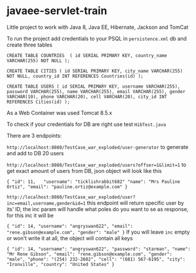 # javaee-servlet-train
Little project to work with Java 8, Java EE, Hibernate, Jackson and TomCat

To run the project add credentials to your PSQL in `persistence.xml` db and create three tables

`
CREATE TABLE COUNTRIES  (
id SERIAL PRIMARY KEY,
country_name VARCHAR(255) NOT NULL
);
`

`CREATE TABLE CITIES (
id SERIAL PRIMARY KEY,
city_name VARCHAR(255) NOT NULL,
country_id INT REFERENCES Countries(id)
);`

`
CREATE TABLE USERS (
    id SERIAL PRIMARY KEY,
    username VARCHAR(255),
    password VARCHAR(255),
    name VARCHAR(255),
    email VARCHAR(255),
    gender VARCHAR(10),
    phone VARCHAR(20),
    cell VARCHAR(20),
    city_id INT REFERENCES Cities(id)
);
`

As a Web Container was used Tomcat 8.5.x

To check if your credentials for DB are right use test `HibTest.java`

There are 3 endpoints:

`http://localhost:8080/TestCase_war_exploded/user-generator` to generate and add to DB 20 users

`http://localhost:8080/TestCase_war_exploded/users?offser=1&limit=1` to get exact amount of users from DB, json object will look like this

`{
    "id": 11,  
    "username": "ticklishrabbit682"
    "name": "Mrs Pauline Ortiz",
    "email": "pauline.ortiz@example.com"
}`

`http://localhost:8080/TestCase_war_exploded/user?inc=email,username,gender&id=1` this endpoint will return specific user by its' ID, the inc param will handle what poles do you want to se as response, for this inc it will be 

`
{
    "id": 14,
    "username": "angryswan622",
    "email": "rene.gibson@example.com",
    "gender": "male"
}
`
If you will leave `inc` empty or won't write it at all, the object will contain all keys 

`
{
    "id": 14,
    "username": "angryswan622",
    "password": "starman",
    "name": "Mr Rene Gibson",
    "email": "rene.gibson@example.com",
    "gender": "male",
    "phone": "(254) 232-2602",
    "cell": "(681) 567-6195",
    "city": "Ironville",
    "country": "United States"
}
`
